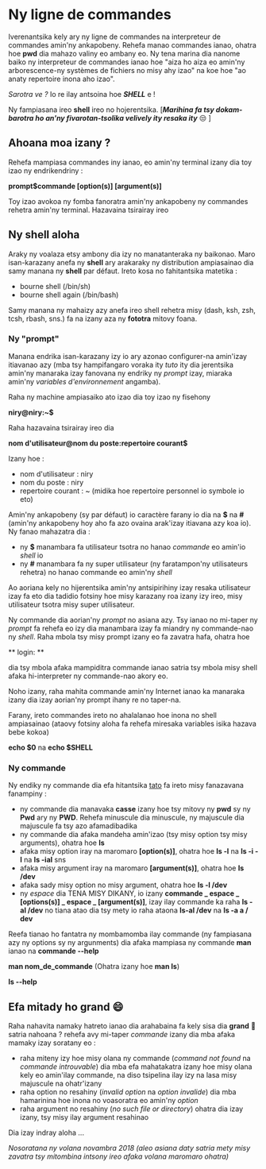 # Ny ligne de commandes

Iverenantsika kely ary ny ligne de commandes na interpreteur de commandes amin'ny ankapobeny. Rehefa manao commandes ianao, ohatra hoe **pwd** dia mahazo valiny eo ambany eo. Ny tena marina dia nanome baiko ny interpreteur de commandes ianao hoe "aiza ho aiza eo amin'ny arborescence-ny systèmes de fichiers no misy ahy izao" na koe hoe "ao anaty repertoire inona aho izao".

_Sarotra ve ?_  Io re ilay antsoina hoe **_SHELL_** e !

Ny fampiasana ireo **shell** ireo no hojerentsika. [**_Marihina fa tsy dokam-barotra ho an'ny fivarotan-tsolika velively ity resaka ity_** :unamused: ]

## Ahoana moa izany ?

Rehefa mampiasa commandes iny ianao, eo amin'ny terminal izany dia toy izao ny endrikendriny :

**prompt$commande [option(s)] [argument(s)]**

Toy izao avokoa ny fomba fanoratra amin'ny ankapobeny ny commandes rehetra amin'ny terminal. Hazavaina tsirairay ireo

## Ny shell aloha

Araky ny voalaza etsy ambony dia izy no manatanteraka ny baikonao. Maro isan-karazany anefa ny **shell** ary arakaraky ny distribution ampiasainao dia samy manana ny **shell** par défaut. Ireto kosa no fahitantsika matetika :
- bourne shell (/bin/sh)
- bourne shell again (/bin/bash)

Samy manana ny mahaizy azy anefa ireo shell rehetra misy (dash, ksh, zsh, tcsh, rbash, sns.) fa na izany aza ny **fototra** mitovy foana.

### Ny "prompt"

Manana endrika isan-karazany izy io ary azonao configurer-na amin'izay itiavanao azy (mba tsy hampifangaro voraka ity _tuto_ ity dia jerentsika amin'ny manaraka izay fanovana ny endriky ny _prompt_ izay, miaraka amin'ny _variables d'environnement_ angamba).

Raha ny machine ampiasaiko ato izao dia toy izao ny fisehony

**niry@niry:~$**

Raha hazavaina tsirairay ireo dia 

**nom d'utilisateur@nom du poste:repertoire courant$**

Izany hoe  :
- nom d'utilisateur : niry
- nom du poste : niry
- repertoire courant : ~ (midika hoe repertoire personnel io symbole io eto)

Amin'ny ankapobeny (sy par défaut) io caractère farany io dia na **$** na **#** (amin'ny ankapobeny hoy aho fa azo ovaina arak'izay itiavana azy koa io). Ny fanao mahazatra dia :
- ny **$** manambara fa utilisateur tsotra no hanao _commande_ eo amin'io _shell_ io
- ny **#** manambara fa ny super utilisateur (ny faratampon'ny utilisateurs rehetra) no hanao commande eo amin'ny _shell_

Ao aoriana kely no hijerentsika amin'ny antsipirihiny izay resaka utilisateur izay fa eto dia tadidio fotsiny hoe misy karazany roa izany izy ireo, misy utilisateur tsotra misy super utilisateur.

Ny commande dia aorian'ny _prompt_ no asiana azy. Tsy ianao no mi-taper ny _prompt_ fa rehefa eo izy dia manambara izay fa miandry ny commande-nao ny _shell_. Raha mbola tsy misy prompt izany eo fa zavatra hafa, ohatra hoe

** login: **

dia tsy mbola afaka mampiditra commande ianao satria tsy mbola misy shell afaka hi-interpreter ny commande-nao akory eo.

Noho izany, raha mahita commande amin'ny Internet ianao ka manaraka izany dia izay aorian'ny prompt ihany re no taper-na.

Farany, ireto commandes ireto no ahalalanao hoe inona no shell ampiasainao (ataovy fotsiny aloha fa rehefa miresaka variables isika hazava bebe kokoa)

**echo $0** na **echo $SHELL**

### Ny commande

Ny endiky ny commande dia efa hitantsika [tato](https://github.com/open-code-geek-gasy/Linux/blob/master/commande-base.md) fa ireto misy fanazavana fanampiny :
- ny commande dia manavaka **casse** izany hoe tsy mitovy ny **pwd** sy ny **Pwd** ary ny **PWD**. Rehefa minuscule dia minuscule, ny majuscule dia majuscule fa tsy azo afamadibadika
- ny commande dia afaka mandeha amin'izao (tsy misy option tsy misy arguments), ohatra hoe **ls**
- afaka misy option iray na maromaro **[option(s)]**, ohatra hoe **ls -l** na **ls -i -l** na **ls -ial** sns
- afaka misy argument iray na maromaro **[argument(s)]**, ohatra hoe **ls /dev**
- afaka sady misy option no misy argument, ohatra hoe **ls -l /dev**
- ny _espace_ dia TENA MISY DIKANY, io izany **commande _ espace _ [options(s)] _ espace _ [argument(s)]**, izay ilay commande ka raha **ls -al /dev** no tiana atao dia tsy mety io raha ataona **ls-al /dev** na **ls -a a / dev**

Reefa tianao ho fantatra ny mombamomba ilay commande (ny fampiasana azy ny options sy ny argunments) dia afaka mampiasa ny commande **man** ianao na **commande --help**

**man nom_de_commande** (Ohatra izany hoe **man ls**)

**ls --help**

## Efa mitady ho grand :smile:

Raha nahavita namaky hatreto ianao dia arahabaina fa kely sisa dia **grand** :punch: satria nahoana ? rehefa avy mi-taper _commande_ izany dia mba afaka mamaky izay soratany eo :
- raha miteny izy hoe misy olana ny commande (_command not found_ na _commande introuvable_) dia mba efa mahatakatra izany hoe misy olana kely eo amin'ilay commande, na diso tsipelina ilay izy na lasa misy majuscule na ohatr'izany
- raha option no resahiny (_invalid option_ na _option invalide_) dia mba hamarinina hoe inona no voasoratra eo amin'ny _option_
- raha argument no resahiny (_no such file or directory_) ohatra dia izay izany, tsy misy ilay argument resahinao

Dia izay indray aloha ...

_Nosoratana ny volana novambra 2018 (aleo asiana daty satria mety misy zavatra tsy mitombina intsony ireo afaka volana maromaro ohatra)_




